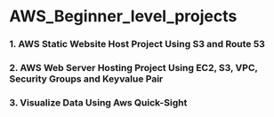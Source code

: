 # AWS_Beginner_level_projects

### 1. AWS Static Website Host Project Using S3 and Route 53
### 2. AWS Web Server Hosting Project Using EC2, S3, VPC, Security Groups and Keyvalue Pair 
### 3. Visualize Data Using Aws Quick-Sight 
